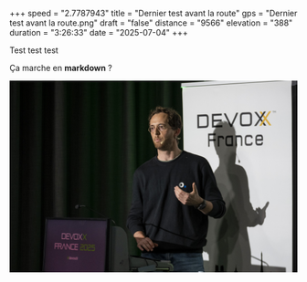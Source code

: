 +++
speed = "2.7787943"
title = "Dernier test avant la route"
gps = "Dernier test avant la route.png"
draft = "false"
distance = "9566"
elevation = "388"
duration = "3:26:33"
date = "2025-07-04"
+++


Test test test 

Ça marche en **markdown** ?

![an image from this adventure](dcf12e2f-cdba-42ef-b24a-54a0f4ea6295.jpg)

